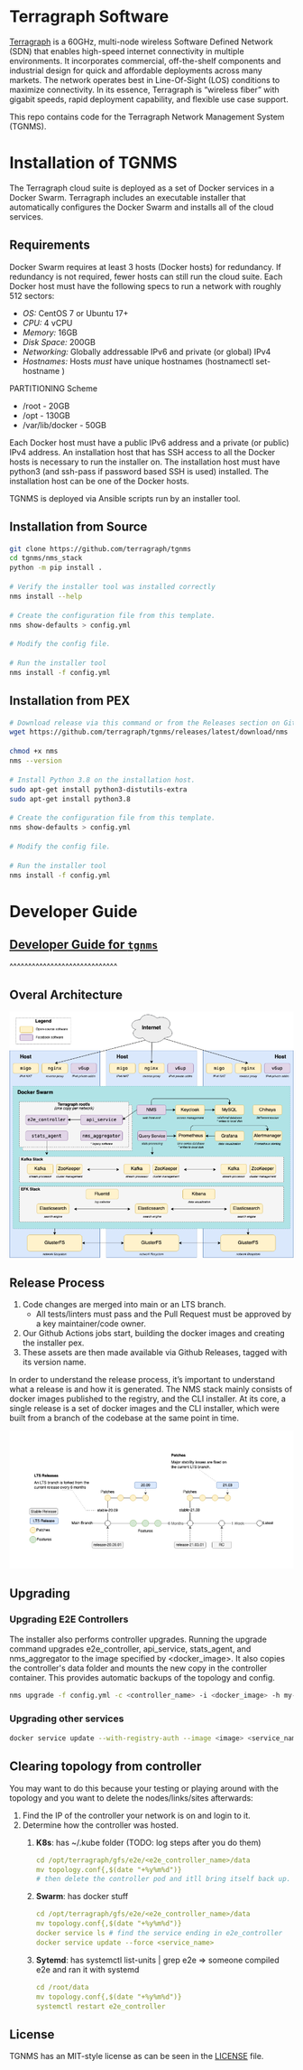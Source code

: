 # Terragraph Software

[Terragraph](https://terragraph.com/) is a 60GHz, multi-node wireless Software Defined Network (SDN) that enables high-speed internet connectivity in multiple environments. It incorporates commercial, off-the-shelf components and industrial design for quick and affordable deployments across many markets. The network operates best in Line-Of-Sight (LOS) conditions to maximize connectivity. In its essence, Terragraph is “wireless fiber” with gigabit speeds, rapid deployment capability, and flexible use case support.

This repo contains code for the Terragraph Network Management System (TGNMS).

# Installation of TGNMS
The Terragraph cloud suite is deployed as a set of Docker services in a Docker Swarm. Terragraph includes an executable installer that automatically configures the Docker Swarm and installs all of the cloud services.

## Requirements
Docker Swarm requires at least 3 hosts (Docker hosts) for redundancy. If redundancy is not required, fewer hosts can still run the cloud suite. Each Docker host must have the following specs to run a network with roughly 512 sectors:

* *OS:* CentOS 7 or Ubuntu 17+
* *CPU:* 4 vCPU
* *Memory:* 16GB
* *Disk Space:* 200GB
* *Networking:* Globally addressable IPv6 and private (or global) IPv4
* *Hostnames:* Hosts _must_ have unique hostnames (hostnamectl set-hostname <unique hostname>)

PARTITIONING Scheme

* /root - 20GB
* /opt - 130GB
* /var/lib/docker - 50GB

Each Docker host must have a public IPv6 address and a private (or public) IPv4 address. An installation host that has SSH access to all the Docker hosts is necessary to run the installer on. The installation host must have python3 (and ssh-pass if password based SSH is used) installed. The installation host can be one of the Docker hosts.

TGNMS is deployed via Ansible scripts run by an installer tool.

## Installation from Source

```bash
git clone https://github.com/terragraph/tgnms
cd tgnms/nms_stack
python -m pip install .

# Verify the installer tool was installed correctly
nms install --help

# Create the configuration file from this template.
nms show-defaults > config.yml

# Modify the config file.

# Run the installer tool
nms install -f config.yml
```
## Installation from PEX
```bash
# Download release via this command or from the Releases section on Github.
wget https://github.com/terragraph/tgnms/releases/latest/download/nms

chmod +x nms
nms --version

# Install Python 3.8 on the installation host.
sudo apt-get install python3-distutils-extra
sudo apt-get install python3.8

# Create the configuration file from this template.
nms show-defaults > config.yml

# Modify the config file.

# Run the installer tool
nms install -f config.yml
```
# Developer Guide

## [Developer Guide for `tgnms`](https://github.com/terragraph/tgnms/blob/main/tgnms/fbcnms-projects/tgnms/README.md)
^^^^^^^^^^^^^^^^^^^^^^^^^^^^^

## Overal Architecture
![image](readme_images/ArchitectureOverview.png)

## Release Process
1. Code changes are merged into main or an LTS branch.
    - All tests/linters must pass and the Pull Request must be approved by a key maintainer/code owner.
2. Our Github Actions jobs start, building the docker images and creating the installer pex.
3. These assets are then made available via Github Releases, tagged with its version name.

In order to understand the release process, it’s important to understand what a release is and how it is generated. The NMS stack mainly consists of docker images published to the registry, and the CLI installer. At its core, a single release is a set of docker images and the CLI installer, which were built from a branch of the codebase at the same point in time.

![image](readme_images/ReleaseProcess.png)

## Upgrading
### Upgrading E2E Controllers
The installer also performs controller upgrades. Running the upgrade command upgrades e2e_controller, api_service, stats_agent, and nms_aggregator to the image specified by <docker_image>. It also copies the controller's data folder and mounts the new copy in the controller container. This provides automatic backups of the topology and config.
```bash
nms upgrade -f config.yml -c <controller_name> -i <docker_image> -h my-e2e-controller01
```

### Upgrading other services
```bash
docker service update --with-registry-auth --image <image> <service_name>
```

## Clearing topology from controller
You may want to do this because your testing or playing around with the topology and you want to delete the nodes/links/sites afterwards:
1. Find the IP of the controller your network is on and login to it.
2. Determine how the controller was hosted.
    1. **K8s**: has ~/.kube folder (TODO: log steps after you do them)

        ```yaml
        cd /opt/terragraph/gfs/e2e/<e2e_controller_name>/data
        mv topology.conf{,$(date "+%y%m%d")}
        # then delete the controller pod and itll bring itself back up.
        ```

    2. **Swarm**: has docker stuff

        ```yaml
        cd /opt/terragraph/gfs/e2e/<e2e_controller_name>/data
        mv topology.conf{,$(date "+%y%m%d")}
        docker service ls # find the service ending in e2e_controller
        docker service update --force <service_name>
        ```

    3. **Sytemd**: has systemctl list-units | grep e2e ⇒ someone compiled e2e and ran it with systemd

        ```yaml
        cd /root/data
        mv topology.conf{,$(date "+%y%m%d")}
        systemctl restart e2e_controller
        ```

## License

TGNMS has an MIT-style license as can be seen in the [LICENSE](LICENSE) file.
